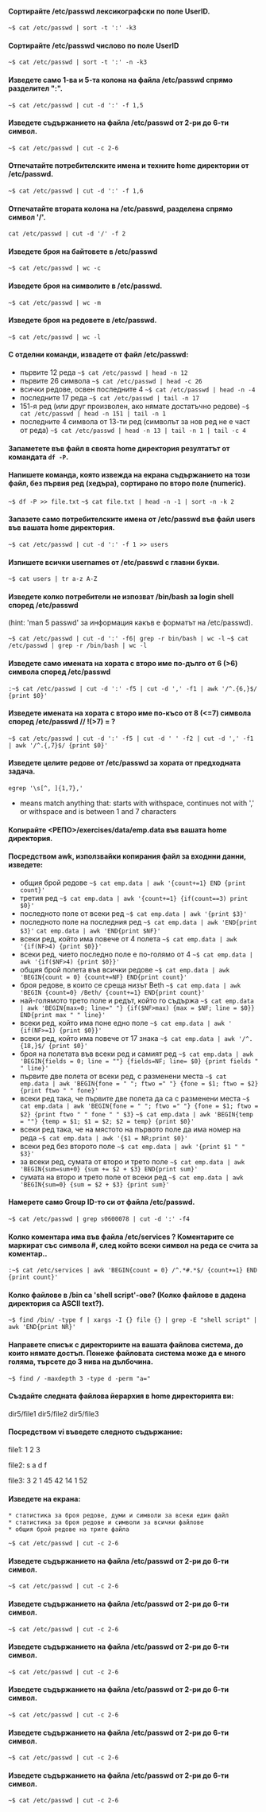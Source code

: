 #### Сортирайте /etc/passwd лексикографски по поле UserID.

`~$ cat /etc/passwd | sort -t ':' -k3`

#### Сортирайте /etc/passwd числово по поле UserID

`~$ cat /etc/passwd | sort -t ':' -n -k3`

#### Изведете само 1-ва и 5-та колона на файла /etc/passwd спрямо разделител ":".

`~$ cat /etc/passwd | cut -d ':' -f 1,5`

#### Изведете съдържанието на файла /etc/passwd от 2-ри до 6-ти символ.

`~$ cat /etc/passwd | cut -c 2-6`

#### Отпечатайте потребителските имена и техните home директории от /etc/passwd.

`~$ cat /etc/passwd | cut -d ':' -f 1,6`

#### Отпечатайте втората колона на /etc/passwd, разделена спрямо символ '/'.

`cat /etc/passwd | cut -d '/' -f 2`

#### Изведете броя на байтовете в /etc/passwd 
`~$ cat /etc/passwd | wc -c`
#### Изведете броя на символите в /etc/passwd.
`~$ cat /etc/passwd | wc -m`
#### Изведете броя на редовете  в /etc/passwd.
`~$ cat /etc/passwd | wc -l`

#### С отделни команди, извадете от файл /etc/passwd:
- първите 12 реда  `~$ cat /etc/passwd | head -n 12`
- първите 26 символа  `~$ cat /etc/passwd | head -c 26`
- всички редове, освен последните 4  `~$ cat /etc/passwd | head -n -4`
- последните 17 реда `~$ cat /etc/passwd | tail -n 17`
- 151-я ред (или друг произволен, ако нямате достатъчно редове)  `~$ cat /etc/passwd | head -n 151 | tail -n 1`
- последните 4 символа от 13-ти ред (символът за нов ред не е част от реда)  `~$ cat /etc/passwd | head -n 13 | tail -n 1 | tail -c 4`

#### Запаметете във файл в своята home директория резултатът от командата `df -P`.
#### Напишете команда, която извежда на екрана съдържанието на този файл, без първия ред (хедъра), сортирано по второ поле (numeric).

`~$ df -P >> file.txt`
`~$ cat file.txt | head -n -1 | sort -n -k 2`

#### Запазете само потребителските имена от /etc/passwd във файл users във вашата home директория.

`~$ cat /etc/passwd | cut -d ':' -f 1 >> users`

#### Изпишете всички usernames от /etc/passwd с главни букви.

`~$ cat users | tr a-z A-Z`

#### Изведете колко потребители не изпозват /bin/bash за login shell според /etc/passwd
(hint: 'man 5 passwd' за информация какъв е форматът на /etc/passwd).

`~$ cat /etc/passwd | cut -d ':' -f6| grep -r bin/bash | wc -l`
`~$ cat /etc/passwd | grep -r /bin/bash | wc -l`

#### Изведете само имената на хората с второ име по-дълго от 6 (>6) символа според /etc/passwd

`:~$ cat /etc/passwd | cut -d ':' -f5 | cut -d ',' -f1 | awk '/^.{6,}$/ {print $0}'`

#### Изведете имената на хората с второ име по-късо от 8 (<=7) символа според /etc/passwd // !(>7) = ?

`~$ cat /etc/passwd | cut -d ':' -f5 | cut -d ' ' -f2 | cut -d ',' -f1 | awk '/^.{,7}$/ {print $0}'`

#### Изведете целите редове от /etc/passwd за хората от предходната задача.

` egrep '\s[^, ]{1,7},' `
- means match anything that: starts with withspace, continues not with ',' or withspace and is between 1 and 7 characters

#### Копирайте <РЕПО>/exercises/data/emp.data във вашата home директория.
#### Посредством awk, използвайки копирания файл за входнни данни, изведете:

- общия брой редове  `~$ cat emp.data | awk '{count+=1} END {print count}'`
- третия ред `~$ cat emp.data | awk '{count+=1} {if(count==3) print $0}'`
- последното поле от всеки ред  `~$ cat emp.data | awk '{print $3}'`
- последното поле на последния ред  `~$ cat emp.data | awk 'END{print $3}'`  `cat emp.data | awk 'END{print $NF}'`
- всеки ред, който има повече от 4 полета `~$ cat emp.data | awk '{if(NF>4) {print $0}}'`
- всеки ред, чието последно поле е по-голямо от 4 `~$ cat emp.data | awk '{if($NF>4) {print $0}}'`
- общия брой полета във всички редове  `~$ cat emp.data | awk 'BEGIN{count = 0} {count+=NF} END{print count}'`
- броя редове, в които се среща низът Beth `~$ cat emp.data | awk 'BEGIN {count=0} /Beth/ {count+=1} END{print count}'`
- най-голямото трето поле и редът, който го съдържа  `~$ cat emp.data | awk 'BEGIN{max=0; line=" "} {if($NF>max) {max = $NF; line = $0}} END{print max " " line}'`
- всеки ред, който има поне едно поле `~$ cat emp.data | awk ' {if(NF>=1) {print $0}}'`
- всеки ред, който има повече от 17 знака `~$ cat emp.data | awk '/^.{18,}$/ {print $0}'`
- броя на полетата във всеки ред и самият ред `~$ cat emp.data | awk 'BEGIN{fields = 0; line = ""} {fields=NF; line= $0} {print fields " " line}'`
- първите две полета от всеки ред, с разменени места  `~$ cat emp.data | awk 'BEGIN{fone = " "; ftwo =" "} {fone = $1; ftwo = $2} {print ftwo " " fone}'`
- всеки ред така, че първите две полета да са с разменени места   `~$ cat emp.data | awk 'BEGIN{fone = " "; ftwo =" "} {fone = $1; ftwo = $2} {print ftwo " " fone " " $3}`  `~$ cat emp.data | awk 'BEGIN{temp = ""} {temp = $1; $1 = $2; $2 = temp} {print $0}'`
- всеки ред така, че на мястото на първото поле да има номер на реда `~$ cat emp.data | awk '{$1 = NR;print $0}'`
- всеки ред без второто поле `~$ cat emp.data | awk '{print $1 " " $3}'`
- за всеки ред, сумата от второ и трето поле `~$ cat emp.data | awk 'BEGIN{sum=sum+0} {sum += $2 + $3} END{print sum}'`
- сумата на второ и трето поле от всеки ред  `~$ cat emp.data | awk 'BEGIN{sum=0} {sum = $2 + $3} {print sum}'`


#### Намерете само Group ID-то си от файлa /etc/passwd.

`~$ cat /etc/passwd | grep s0600078 | cut -d ':' -f4`

#### Колко коментара има във файла /etc/services ? Коментарите се маркират със символа #, след който всеки символ на реда се счита за коментар..

`:~$ cat /etc/services | awk 'BEGIN{count = 0} /^.*#.*$/ {count+=1} END {print count}'`

#### Колко файлове в /bin са 'shell script'-oве? (Колко файлове в дадена директория са ASCII text?).

`~$ find /bin/ -type f | xargs -I {} file {} | grep -E "shell script" | awk 'END{print NR}'`

#### Направете списък с директориите на вашата файлова система, до които нямате достъп. Понеже файловата система може да е много голяма, търсете до 3 нива на дълбочина.

`~$ find / -maxdepth 3 -type d -perm "a="`

#### Създайте следната файлова йерархия в home директорията ви:
dir5/file1
dir5/file2
dir5/file3

#### Посредством vi въведете следното съдържание:
file1:
1
2
3

file2:
s
a
d
f

file3:
3
2
1
45
42
14
1
52

  #### Изведете на екрана:
	* статистика за броя редове, думи и символи за всеки един файл
	* статистика за броя редове и символи за всички файлове
	* общия брой редове на трите файла

`~$ cat /etc/passwd | cut -c 2-6`

#### Изведете съдържанието на файла /etc/passwd от 2-ри до 6-ти символ.

`~$ cat /etc/passwd | cut -c 2-6`

#### Изведете съдържанието на файла /etc/passwd от 2-ри до 6-ти символ.

`~$ cat /etc/passwd | cut -c 2-6`

#### Изведете съдържанието на файла /etc/passwd от 2-ри до 6-ти символ.

`~$ cat /etc/passwd | cut -c 2-6`

#### Изведете съдържанието на файла /etc/passwd от 2-ри до 6-ти символ.

`~$ cat /etc/passwd | cut -c 2-6`

#### Изведете съдържанието на файла /etc/passwd от 2-ри до 6-ти символ.

`~$ cat /etc/passwd | cut -c 2-6`

#### Изведете съдържанието на файла /etc/passwd от 2-ри до 6-ти символ.

`~$ cat /etc/passwd | cut -c 2-6`
